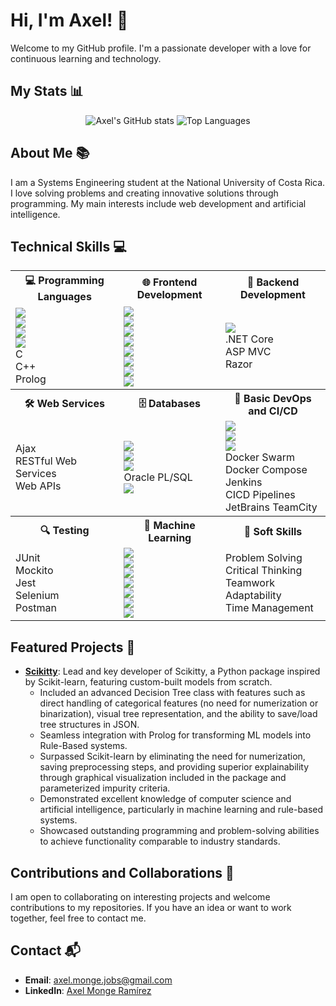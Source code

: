 # Hi, I'm Axel! 👋

Welcome to my GitHub profile. I'm a passionate developer with a love for continuous learning and technology.

## My Stats 📊

<div align="center">
  <img src="https://github-readme-stats.vercel.app/api?username=axelmonge&show_icons=true&theme=dark" alt="Axel's GitHub stats">
  <img src="https://github-readme-stats.vercel.app/api/top-langs/?username=axelmonge&layout=compact&theme=dark" alt="Top Languages">
</div>

## About Me 📚

I am a Systems Engineering student at the National University of Costa Rica. I love solving problems and creating innovative solutions through programming. My main interests include web development and artificial intelligence.

## Technical Skills 💻

<div align="center">

<table>
  <tr>
    <th>💻 Programming Languages</th>
    <th>🌐 Frontend Development</th>
    <th>🔧 Backend Development</th>
  </tr>
  <tr>
    <td>
      <img src="https://img.shields.io/badge/-Python-3776AB?style=flat&logo=python&logoColor=white"/><br>
      <img src="https://img.shields.io/badge/-JavaScript-F7DF1E?style=flat&logo=javascript&logoColor=black"/><br>
      <img src="https://img.shields.io/badge/-C%23-239120?style=flat&logo=c-sharp&logoColor=white"/><br>
      <img src="https://img.shields.io/badge/-Java-007396?style=flat&logo=java&logoColor=white"/><br>
      C<br>
      C++<br>
      Prolog
    </td>
    <td>
      <img src="https://img.shields.io/badge/-HTML5-E34F26?style=flat&logo=html5&logoColor=white"/><br>
      <img src="https://img.shields.io/badge/-CSS3-1572B6?style=flat&logo=css3&logoColor=white"/><br>
      <img src="https://img.shields.io/badge/-JavaScript-F7DF1E?style=flat&logo=javascript&logoColor=black"/><br>
      <img src="https://img.shields.io/badge/-TypeScript-3178C6?style=flat&logo=typescript&logoColor=white"/><br>
      <img src="https://img.shields.io/badge/-jQuery-0769AD?style=flat&logo=jquery&logoColor=white"/><br>
      <img src="https://img.shields.io/badge/-Bootstrap-563D7C?style=flat&logo=bootstrap&logoColor=white"/><br>
      <img src="https://img.shields.io/badge/-React-61DAFB?style=flat&logo=react&logoColor=black"/><br>
      <img src="https://img.shields.io/badge/-Angular-DD0031?style=flat&logo=angular&logoColor=white"/>
    </td>
    <td>
      <img src="https://img.shields.io/badge/-Node.js-339933?style=flat&logo=node-dot-js&logoColor=white"/><br>
      .NET Core<br>
      ASP MVC<br>
      Razor
    </td>
  </tr>
  <tr>
    <th>🛠 Web Services</th>
    <th>🗄 Databases</th>
    <th>🚀 Basic DevOps and CI/CD</th>
  </tr>
  <tr>
    <td>
      Ajax<br>
      RESTful Web Services<br>
      Web APIs
    </td>
    <td>
      <img src="https://img.shields.io/badge/-PostgreSQL-336791?style=flat&logo=postgresql&logoColor=white"/><br>
      <img src="https://img.shields.io/badge/-SQL%20Server-CC2927?style=flat&logo=microsoft-sql-server&logoColor=white"/><br>
      <img src="https://img.shields.io/badge/-MySQL-4479A1?style=flat&logo=mysql&logoColor=white"/><br>
      Oracle PL/SQL<br>
      <img src="https://img.shields.io/badge/-MongoDB-47A248?style=flat&logo=mongodb&logoColor=white"/>
    </td>
    <td>
      <img src="https://img.shields.io/badge/-Azure%20DevOps-0078D7?style=flat&logo=azure-devops&logoColor=white"/><br>
      <img src="https://img.shields.io/badge/-GitHub-181717?style=flat&logo=github&logoColor=white"/><br>
      <img src="https://img.shields.io/badge/-Docker-2496ED?style=flat&logo=docker&logoColor=white"/><br>
      Docker Swarm<br>
      Docker Compose<br>
      Jenkins<br>
      CICD Pipelines<br>
      JetBrains TeamCity
    </td>
  </tr>
  <tr>
    <th>🔍 Testing</th>
    <th>🤖 Machine Learning</th>
    <th>🧠 Soft Skills</th>
  </tr>
  <tr>
    <td>
      JUnit<br>
      Mockito<br>
      Jest<br>
      Selenium<br>
      Postman
    </td>
    <td>
      <img src="https://img.shields.io/badge/-Scikit--learn-F7931E?style=flat&logo=scikit-learn&logoColor=white"/><br>
      <img src="https://img.shields.io/badge/-TensorFlow-FF6F00?style=flat&logo=tensorflow&logoColor=white"/><br>
      <img src="https://img.shields.io/badge/-Keras-D00000?style=flat&logo=keras&logoColor=white"/><br>
      <img src="https://img.shields.io/badge/-PyTorch-EE4C2C?style=flat&logo=pytorch&logoColor=white"/><br>
      <img src="https://img.shields.io/badge/-Pandas-150458?style=flat&logo=pandas&logoColor=white"/><br>
      <img src="https://img.shields.io/badge/-NumPy-013243?style=flat&logo=numpy&logoColor=white"/><br>
      <img src="https://img.shields.io/badge/-Matplotlib-11557C?style=flat&logo=matplotlib&logoColor=white"/>
    </td>
    <td>
      Problem Solving<br>
      Critical Thinking<br>
      Teamwork<br>
      Adaptability<br>
      Time Management
    </td>
  </tr>
</table>

</div>

## Featured Projects 🌟

- [**Scikitty**](https://github.com/AxelMonge/Public-Scikitty): Lead and key developer of Scikitty, a Python package inspired by Scikit-learn, featuring custom-built models from scratch.
  - Included an advanced Decision Tree class with features such as direct handling of categorical features (no need for numerization or binarization), visual tree representation, and the ability to save/load tree structures in JSON.
  - Seamless integration with Prolog for transforming ML models into Rule-Based systems.
  - Surpassed Scikit-learn by eliminating the need for numerization, saving preprocessing steps, and providing superior explainability through graphical visualization included in the package and parameterized impurity criteria.
  - Demonstrated excellent knowledge of computer science and artificial intelligence, particularly in machine learning and rule-based systems.
  - Showcased outstanding programming and problem-solving abilities to achieve functionality comparable to industry standards.

## Contributions and Collaborations 🤝

I am open to collaborating on interesting projects and welcome contributions to my repositories. If you have an idea or want to work together, feel free to contact me.

## Contact 📬

- **Email**: [axel.monge.jobs@gmail.com](mailto:axel.monge.jobs@gmail.com)
- **LinkedIn**: [Axel Monge Ramírez](https://www.linkedin.com/in/axel-monge-ramirez/)
